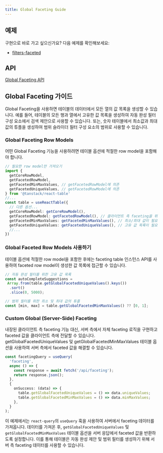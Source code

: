 ```yaml
---
title: Global Faceting Guide
---
```


## 예제

구현으로 바로 가고 싶으신가요? 다음 예제를 확인해보세요:

- [filters-faceted](../../framework/react/examples/filters)

## API

[Global Faceting API](../../api/features/global-faceting)

## Global Faceting 가이드

Global Faceting을 사용하면 테이블의 데이터에서 모든 열의 값 목록을 생성할 수 있습니다. 예를 들어, 테이블의 모든 행과 열에서 고유한 값 목록을 생성하여 자동 완성 필터 구성 요소에서 검색 제안으로 사용할 수 있습니다. 또는, 숫자 테이블에서 최소값과 최대값의 튜플을 생성하여 범위 슬라이더 필터 구성 요소의 범위로 사용할 수 있습니다.

### Global Faceting Row Models

어떤 Global Faceting 기능을 사용하려면 테이블 옵션에 적절한 row model을 포함해야 합니다.

```ts
// 필요한 row model만 가져오기
import {
  getCoreRowModel,
  getFacetedRowModel,
  getFacetedMinMaxValues, // getFacetedRowModel에 의존
  getFacetedUniqueValues, // getFacetedRowModel에 의존
} from '@tanstack/react-table'
//...
const table = useReactTable({
  // 다른 옵션...
  getCoreRowModel: getCoreRowModel(),
  getFacetedRowModel: getFacetedRowModel(), // 클라이언트 측 faceting을 위한 Faceting model (다른 faceting 방법은 이 모델에 의존)
  getFacetedMinMaxValues: getFacetedMinMaxValues(), // 최소/최대 값이 필요할 경우
  getFacetedUniqueValues: getFacetedUniqueValues(), // 고유 값 목록이 필요할 경우
  //...
})
```

### Global Faceted Row Models 사용하기

테이블 옵션에 적절한 row model을 포함한 후에는 faceting table 인스턴스 API를 사용하여 faceted row model이 생성한 값 목록에 접근할 수 있습니다.

```ts
// 자동 완성 필터를 위한 고유 값 목록
const autoCompleteSuggestions =
 Array.from(table.getGlobalFacetedUniqueValues().keys())
  .sort()
  .slice(0, 5000);
```

```ts
// 범위 필터를 위한 최소 및 최대 값의 튜플
const [min, max] = table.getGlobalFacetedMinMaxValues() ?? [0, 1];
```

### Custom Global (Server-Side) Faceting

내장된 클라이언트 측 faceting 기능 대신, 서버 측에서 자체 faceting 로직을 구현하고 faceted 값을 클라이언트 측에 전달할 수 있습니다. getGlobalFacetedUniqueValues 및 getGlobalFacetedMinMaxValues 테이블 옵션을 사용하여 서버 측에서 faceted 값을 해결할 수 있습니다.

```ts
const facetingQuery = useQuery(
  'faceting',
  async () => {
    const response = await fetch('/api/faceting');
    return response.json();
  },
  {
    onSuccess: (data) => {
      table.getGlobalFacetedUniqueValues = () => data.uniqueValues;
      table.getGlobalFacetedMinMaxValues = () => data.minMaxValues;
    },
  }
);
```

이 예제에서는 `react-query`의 `useQuery` 훅을 사용하여 서버에서 faceting 데이터를 가져옵니다. 데이터를 가져온 후, `getGlobalFacetedUniqueValues` 및 `getGlobalFacetedMinMaxValues` 테이블 옵션을 서버 응답에서 faceted 값을 반환하도록 설정합니다. 이를 통해 테이블은 자동 완성 제안 및 범위 필터를 생성하기 위해 서버 측 faceting 데이터를 사용할 수 있습니다.
